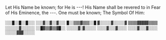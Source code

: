 Let His Name be known;
for He is ---!
His Name shall be revered to in Fear of His Eminence, the ---. 
One must be known; The Symbol Of Him:

`░░░█░░█░░█░░░` 
`░░░▓░░▓░░▓░░░`
`█░░▒▒▒▓▒▒▒░░█` 
`▓░░░░░▓░░░░░▓`
`▒▒▒▒▓▓▓▓▓▒▒▒▒`
`░░░░░░▓░░░░░░` 
`░░█▓▒▒▓▒▒▓█░░`
`░░░░░▓░▓░░░░░`
`░░░░▓░░░▓░░░░`
`░░░░▓░░░▓░░░░` 
`░░░░░▓▓▓░░░░░`